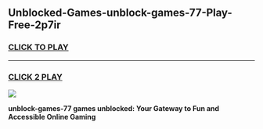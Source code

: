 
## Unblocked-Games-unblock-games-77-Play-Free-2p7ir
<h3>
<a href="https://premium76.site?title=unblock-games-77&ref=24M">CLICK TO PLAY</a></h3>
<hr>

<h3>
<a href="https://premium76.site?title=unblock-games-77&ref=24M">CLICK 2 PLAY</a>
  
</h3>

<a href="https://premium76.site?title=unblock-games-77&ref=24M"><img src="https://clearcache.store/games.png"></a>


**unblock-games-77 games unblocked: Your Gateway to Fun and Accessible Online Gaming**
